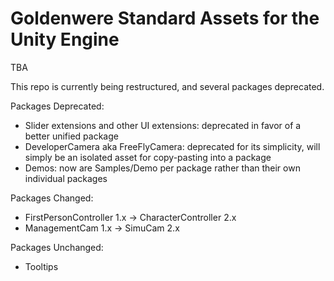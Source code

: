 # Goldenwere Standard Assets for the Unity Engine

TBA

This repo is currently being restructured, and several packages deprecated.

Packages Deprecated:
- Slider extensions and other UI extensions: deprecated in favor of a better unified package
- DeveloperCamera aka FreeFlyCamera: deprecated for its simplicity, will simply be an isolated asset for copy-pasting into a package
- Demos: now are Samples/Demo per package rather than their own individual packages

Packages Changed:
- FirstPersonController 1.x -> CharacterController 2.x
- ManagementCam 1.x -> SimuCam 2.x

Packages Unchanged:
- Tooltips